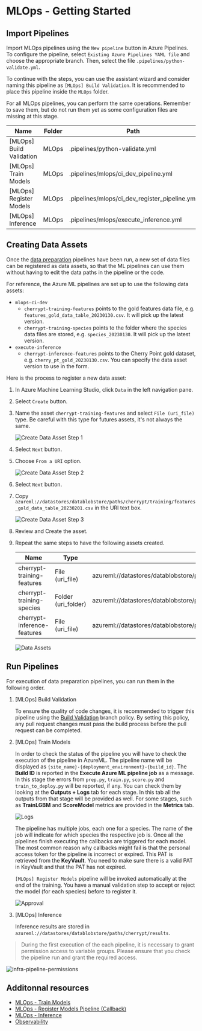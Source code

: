 # MLOps - Getting Started

## Import Pipelines

Import MLOps pipelines using the `New pipeline` button in Azure Pipelines. To configure the pipeline, select `Existing Azure Pipelines YAML file` and choose the appropriate branch. Then, select the file `.pipelines/python-validate.yml`.

To continue with the steps, you can use the assistant wizard and consider naming this pipeline as `[MLOps] Build Validation`. It is recommended to place this pipeline inside the `MLOps` folder.

For all MLOps pipelines, you can perform the same operations. Remember to save them, but do not run them yet as some configuration files are missing at this stage.

| Name | Folder | Path |
|------|--------|------|
| [MLOps] Build Validation| MLOps | .pipelines/python-validate.yml |
| [MLOps] Train Models | MLOps | .pipelines/mlops/ci_dev_pipeline.yml |
| [MLOps] Register Models | MLOps | .pipelines/mlops/ci_dev_register_pipeline.yml |
| [MLOps] Inference | MLOps | .pipelines/mlops/execute_inference.yml |

## Creating Data Assets

Once the [data preparation](../dataprep/dataprep-getting-started.md) pipelines have been run, a new set of data files can be registered as data assets, so that the ML pipelines can use them without having to edit the data paths in the pipeline or the code.

For reference, the Azure ML pipelines are set up to use the following data assets:

- `mlops-ci-dev`
  - `cherrypt-training-features` points to the gold features data file, e.g. `features_gold_data_table_20230130.csv`. It will pick up the latest version.
  - `cherrypt-training-species` points to the folder where the species data files are stored, e.g. `species_20230130`. It will pick up the latest version.
- `execute-inference`
  - `cherrypt-inference-features` points to the Cherry Point gold dataset, e.g. `cherry_pt_gold_20230130.csv`. You can specify the data asset version to use in the form.

Here is the process to register a new data asset:

1. In Azure Machine Learning Studio, click `Data` in the left navigation pane.
2. Select `Create` button.
3. Name the asset `cherrypt-training-features` and select `File (uri_file)` type. Be careful with this type for futures assets, it's not always the same.

    ![Create Data Asset Step 1](./assets/data-asset-step-1.png)

4. Select `Next` button.
5. Choose `From a URI` option.

    ![Create Data Asset Step 2](./assets/data-asset-step-2.png)

6. Select `Next` button.
7. Copy `azureml://datastores/datablobstore/paths/cherrypt/training/features_gold_data_table_20230201.csv` in the URI text box.

    ![Create Data Asset Step 3](./assets/data-asset-step-3.png)

8. Review and Create the asset.
9. Repeat the same steps to have the following assets created.

    | Name | Type | URI |
    |------|------|-----|
    | cherrypt-training-features | File (uri_file) | azureml://datastores/datablobstore/paths/cherrypt/training/features_gold_data_table_20230201.csv |
    |cherrypt-training-species | Folder (uri_folder) | azureml://datastores/datablobstore/paths/cherrypt/training/species_20230201/ |
    |cherrypt-inference-features | File (uri_file) | azureml://datastores/datablobstore/paths/cherrypt/inference/cherry_pt_gold_20230201.csv |

    ![Data Assets](./assets/data-assets.png)

## Run Pipelines

For execution of data preparation pipelines, you can run them in the following order.

1. [MLOps] Build Validation

    To ensure the quality of code changes, it is recommended to trigger this pipeline using the [Build Validation](https://learn.microsoft.com/en-us/azure/devops/repos/git/branch-policies?view=azure-devops&tabs=browser#build-validation) branch policy. By setting this policy, any pull request changes must pass the build process before the pull request can be completed.

2. [MLOps] Train Models

    In order to check the status of the pipeline you will have to check the execution of the pipeline in AzureML. The pipeline name will be displayed as `{site_name}-{deployment_environment}-{build_id}`. The **Build ID** is reported in the **Execute Azure ML pipeline job** as a message. In this stage the errors from `prep.py`, `train.py`, `score.py` and `train_to_deploy.py` will be reported, if any. You can check them by looking at the **Outputs + Logs** tab for each stage. In this tab all the outputs from that stage will be provided as well. For some stages, such as **TrainLGBM** and **ScoreModel** metrics are provided in the **Metrics** tab.

    ![Logs](./assets//outputs-logs.png)

    The pipeline has multiple jobs, each one for a species. The name of the job will indicate for which species the respective job is. Once all the pipelines finish executing the callbacks are triggered for each model. The most common reason why callbacks might fail is that the personal access token for the pipeline is incorrect or expired. This PAT is retrieved from the **KeyVault**. You need to make sure there is a valid PAT in KeyVault and that the PAT has not expired.

    `[MLOps] Register Models` pipeline will be invoked automatically at the end of the training. You have a manual validation step to accept or reject the model (for each species) before to register it.

    ![Approval](./assets/mlops-approvalreq.png)

3. [MLOps] Inference

    Inference results are stored in `azureml://datastores/datablobstore/paths/cherrypt/results`.

> During the first execution of the each pipeline, it is necessary to grant permission access to variable groups. Please ensure that you check the pipeline run and grant the required access.

![infra-pipeline-permissions](../infra/assets/infra-pipeline-permissions.png)

## Additonnal resources

- [MLOps - Train Models](./mlops-pipeline.md)
- [MLOps - Register Models Pipeline (Callback)](./mlops-callback-pipeline.md)
- [MLOps - Inference](./mlops-inference.md)
- [Observability](./observability.md)

